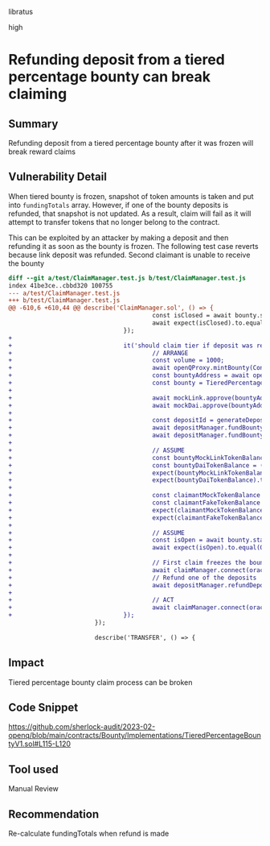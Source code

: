 libratus

high

# Refunding deposit from a tiered percentage bounty can break claiming

## Summary
Refunding deposit from a tiered percentage bounty after it was frozen will break reward claims

## Vulnerability Detail
When tiered bounty is frozen, snapshot of token amounts is taken and put into `fundingTotals` array. However, if one of the bounty deposits is refunded, that snapshot is not updated. As a result, claim will fail as it will attempt to transfer tokens that no longer belong to the contract.

This can be exploited by an attacker by making a deposit and then refunding it as soon as the bounty is frozen. The following test case reverts because link deposit was refunded. Second claimant is unable to receive the bounty

```diff
diff --git a/test/ClaimManager.test.js b/test/ClaimManager.test.js
index 41be3ce..cbbd320 100755
--- a/test/ClaimManager.test.js
+++ b/test/ClaimManager.test.js
@@ -610,6 +610,44 @@ describe('ClaimManager.sol', () => {
                                        const isClosed = await bounty.status();
                                        await expect(isClosed).to.equal(1);
                                });
+
+                               it('should claim tier if deposit was refunded', async () => {
+                                       // ARRANGE
+                                       const volume = 1000;
+                                       await openQProxy.mintBounty(Constants.bountyId, Constants.organization, tieredPercentageBountyInitOperation_permissionless);
+                                       const bountyAddress = await openQProxy.bountyIdToAddress(Constants.bountyId);
+                                       const bounty = TieredPercentageBountyV1.attach(bountyAddress);
+
+                                       await mockLink.approve(bountyAddress, 10000000);
+                                       await mockDai.approve(bountyAddress, 10000000);
+
+                                       const depositId = generateDepositId(Constants.bountyId, 0);
+                                       await depositManager.fundBountyToken(bountyAddress, mockLink.address, volume, 1, Constants.funderUuid);
+                                       await depositManager.fundBountyToken(bountyAddress, mockDai.address, volume, 1, Constants.funderUuid);
+
+                                       // ASSUME
+                                       const bountyMockLinkTokenBalance = (await mockLink.balanceOf(bountyAddress)).toString();
+                                       const bountyDaiTokenBalance = (await mockDai.balanceOf(bountyAddress)).toString();
+                                       expect(bountyMockLinkTokenBalance).to.equal('1000');
+                                       expect(bountyDaiTokenBalance).to.equal('1000');
+
+                                       const claimantMockTokenBalance = (await mockLink.balanceOf(claimant.address)).toString();
+                                       const claimantFakeTokenBalance = (await mockDai.balanceOf(claimant.address)).toString();
+                                       expect(claimantMockTokenBalance).to.equal('0');
+                                       expect(claimantFakeTokenBalance).to.equal('0');
+
+                                       // ASSUME
+                                       const isOpen = await bounty.status();
+                                       await expect(isOpen).to.equal(0);
+
+                                       // First claim freezes the bounty
+                                       await claimManager.connect(oracle).claimBounty(bountyAddress, owner.address, abiEncodedTieredCloserDataFirstPlace);
+                                       // Refund one of the deposits
+                                       await depositManager.refundDeposit(bountyAddress, depositId);
+
+                                       // ACT
+                                       await claimManager.connect(oracle).claimBounty(bountyAddress, owner.address, abiEncodedTieredCloserDataSecondPlace);
+                               });
                        });
 
                        describe('TRANSFER', () => {
```

## Impact
Tiered percentage bounty claim process can be broken

## Code Snippet
https://github.com/sherlock-audit/2023-02-openq/blob/main/contracts/Bounty/Implementations/TieredPercentageBountyV1.sol#L115-L120

## Tool used

Manual Review

## Recommendation
Re-calculate fundingTotals when refund is made